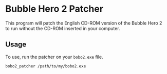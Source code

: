 # Bubble Hero 2 Patcher

This program will patch the English CD-ROM version of the Bubble Hero 2 to run without the CD-ROM inserted in your computer.

## Usage

To use, run the patcher on your `bobo2.exe` file.

```
bobo2_patcher /path/to/my/bobo2.exe
```
